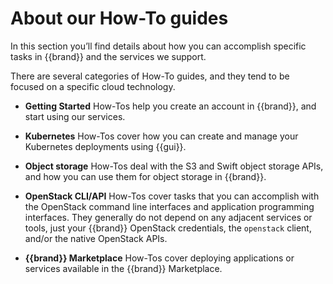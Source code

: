 # About our How-To guides

In this section you’ll find details about how you can accomplish specific tasks in {{brand}} and the services we support.

There are several categories of How-To guides, and they tend to be focused on a specific cloud technology.

* **Getting Started** How-Tos help you create an account in {{brand}}, and start using our services.

* **Kubernetes** How-Tos cover how you can create and manage your Kubernetes deployments using {{gui}}.

* **Object storage** How-Tos deal with the S3 and Swift object storage APIs, and how you can use them for object storage in {{brand}}.

* **OpenStack CLI/API** How-Tos cover tasks that you can accomplish with the OpenStack command line interfaces and application programming interfaces.
  They generally do not depend on any adjacent services or tools, just your {{brand}} OpenStack credentials, the `openstack` client, and/or the native OpenStack APIs.

* **{{brand}} Marketplace** How-Tos cover deploying applications or services available in the {{brand}} Marketplace.
